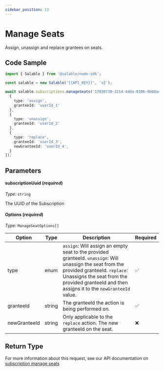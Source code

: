 ```yaml
---
sidebar_position: 13
---
```


# Manage Seats

Assign, unassign and replace grantees on seats.

## Code Sample

```typescript
import { Salable } from '@salable/node-sdk';

const salable = new Salable('{{API_KEY}}', 'v2');

await salable.subscriptions.manageSeats('17830730-3214-4dda-8306-9bb8ae0e3a11', [
  {
    type: 'assign',
    granteeId: 'userId_1'
  },
  {
    type: 'unassign',
    granteeId: 'userId_2'
  },
  {
    type: 'replace',
    granteeId: 'userId_3',
    newGranteeId: 'userId_4',
  }
]);
```

## Parameters

#### subscriptionUuid (_required_)

_Type:_ `string`

The UUID of the Subscription

#### Options (_required_)

_Type:_ `ManageSeatOptions[]`

| Option       | Type   | Description                                                                                                                                                                                                                               | Required |
|--------------|--------|-------------------------------------------------------------------------------------------------------------------------------------------------------------------------------------------------------------------------------------------|----------|
| type         | enum   | `assign`: Will assign an empty seat to the provided granteeId. `unassign`: Will unassign the seat from the provided granteeId. `replace`: Unassigns the seat from the provided granteeId and then assigns it to the `newGranteeId` value. | ✅        |
| granteeId    | string | The granteeId the action is being performed on.                                                                                                                                                                                           | ✅        |
| newGranteeId | string | Only applicable to the `replace` action. The new granteeId on the seat.                                                                                                                                                                   | ❌  |

## Return Type

For more information about this request, see our API documentation on [subscription manage seats](https://docs.salable.app/api/v2#tag/Subscriptions/operation/manageSubscriptionSeats)
